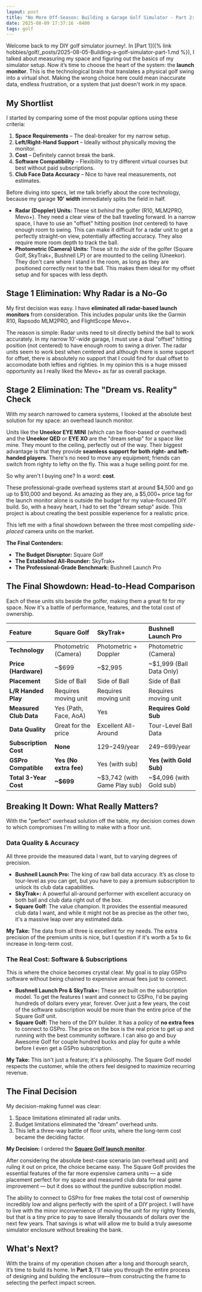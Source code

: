 ```yaml
---
layout: post
title: "No More Off-Season: Building a Garage Golf Simulator - Part 2: Launch Monitor and Software"
date: 2025-08-09 17:37:16 -0400
tags: golf
---
```

Welcome back to my DIY golf simulator journey!. In [Part 1]({% link hobbies/golf/_posts/2025-08-05-Building-a-golf-simulator-part-1.md  %}), I talked about measuring my space and figuring out the basics of my simulator setup. Now it’s time to choose the heart of the system: the **launch monitor**. This is the technological brain that translates a physical golf swing into a virtual shot. Making the wrong choice here could mean inaccurate data, endless frustration, or a system that just doesn't work in my space.


## My Shortlist

I started by comparing some of the most popular options using these criteria:

1. **Space Requirements** – The deal-breaker for my narrow setup.
2. **Left/Right-Hand Support** – Ideally without physically moving the monitor.
3. **Cost** – Definitely cannot break the bank.
4. **Software Compatibility** – Flexibility to try different virtual courses but best without paid subscriptions.
5. **Club Face Data Accuracy** – Nice to have real measurements, not estimates.


Before diving into specs, let me talk briefly about the core technology, because my garage **10' width** immediately splits the field in half.

* **Radar (Doppler) Units:** These sit *behind* the golfer (R10, MLM2PRO, Mevo+). They need a clear view of the ball traveling forward. In a narrow space, I have to use an "offset" hitting position (not centered) to have enough room to swing. This can make it difficult for a radar unit to get a perfectly straight-on view, potentially affecting accuracy. They also require more room depth to track the ball.
* **Photometric (Camera) Units:** These sit *to the side* of the golfer (Square Golf, SkyTrak+, Bushnell LP) or are mounted to the ceiling (Uneekor). They don't care where I stand in the room, as long as they are positioned correctly next to the ball. This makes them ideal for my offset setup and for spaces with less depth.

## Stage 1 Elimination: Why Radar is a No-Go

My first decision was easy. I have **eliminated all radar-based launch monitors** from consideration. This includes popular units like the Garmin R10, Rapsodo MLM2PRO, and FlightScope Mevo+.

The reason is simple: Radar units need to sit directly behind the ball to work accurately. In my narrow 10'-wide garage, I must use a dual "offset" hitting position (not centered) to have enough room to swing a driver. The radar units seem to work best when centered and although there is some support for offset, there is absolutely no support that I could find for dual offset to accomodate both lefties and righties. In my opinion this is a huge missed opportunity as I really liked the Mevo+ as far as overall package. 

## Stage 2 Elimination: The "Dream vs. Reality" Check

With my search narrowed to camera systems, I looked at the absolute best solution for my space: an overhead launch monitor.

Units like the **Uneekor EYE MINI** (which can be floor-based or overhead) and the **Uneekor QED** or **EYE XO** are the "dream setup" for a space like mine. They mount to the ceiling, perfectly out of the way. Their biggest advantage is that they provide **seamless support for both right- and left-handed players**. There's no need to move any equipment; friends can switch from righty to lefty on the fly. This was a huge selling point for me.

So why aren't I buying one? In a word: **cost**.

These professional-grade overhead systems start at around $4,500 and go up to $10,000 and beyond. As amazing as they are, a $5,000+ price tag for the launch monitor alone is outside the budget for my value-focused DIY build. So, with a heavy heart, I had to set the "dream setup" aside. This project is about creating the best possible experience for a realistic price.

This left me with a final showdown between the three most compelling *side-placed* camera units on the market.

**The Final Contenders:**
* **The Budget Disruptor:** Square Golf
* **The Established All-Rounder:** SkyTrak+
* **The Professional-Grade Benchmark:** Bushnell Launch Pro

## The Final Showdown: Head-to-Head Comparison

Each of these units sits beside the golfer, making them a great fit for my space. Now it's a battle of performance, features, and the total cost of ownership.

| Feature | **Square Golf** | **SkyTrak+** | **Bushnell Launch Pro** |
| :--- | :--- | :--- | :--- |
| **Technology** | Photometric (Camera) | Photometric + Doppler | Photometric (Camera) |
| **Price (Hardware)** | ~$699 | ~$2,995 | ~$1,999 (Ball Data Only) |
| **Placement** | Side of Ball | Side of Ball | Side of Ball |
| **L/R Handed Play** | Requires moving unit | Requires moving unit | Requires moving unit |
| **Measured Club Data**| Yes (Path, Face, AoA) | Yes | **Requires Gold Sub** |
| **Data Quality** | Great for the price | Excellent All-Around | Tour-Level Ball Data |
| **Subscription Cost** | **None** | $129-$249/year | $249-$699/year |
| **GSPro Compatible** | **Yes (No extra fee)** | Yes (with sub) | **Yes (with Gold Sub)**|
| **Total 3-Year Cost**| **~$699** | ~$3,742 (with Game Play sub) | ~$4,096 (with Gold sub) |



## Breaking It Down: What Really Matters?

With the "perfect" overhead solution off the table, my decision comes down to which compromises I'm willing to make with a floor unit.

### Data Quality & Accuracy
All three provide the measured data I want, but to varying degrees of precision.
* **Bushnell Launch Pro:** The king of raw ball data accuracy. It’s as close to tour-level as you can get, but you have to pay a premium subscription to unlock its club data capabilities.
* **SkyTrak+:** A powerful all-around performer with excellent accuracy on both ball and club data right out of the box.
* **Square Golf:** The value champion. It provides the essential measured club data I want, and while it might not be as precise as the other two, it's a massive leap over any estimated data.

**My Take:** The data from all three is excellent for my needs. The extra precision of the premium units is nice, but I question if it's worth a 5x to 6x increase in long-term cost.

### The Real Cost: Software & Subscriptions
This is where the choice becomes crystal clear. My goal is to play GSPro software without being chained to expensive annual fees just to connect.
* **Bushnell Launch Pro & SkyTrak+:** These are built on the subscription model. To get the features I want and connect to GSPro, I'd be paying hundreds of dollars every year, forever. Over just a few years, the cost of the software subscription would be more than the entire price of the Square Golf unit.
* **Square Golf:** The hero of the DIY builder. It has a policy of **no extra fees** to connect to GSPro. The price on the box is the real price to get up and running with the best community software. I can also go and buy Awesome Golf for couple hundred bucks and play for quite a while before I even get a GSPro subscription.

**My Take:** This isn't just a feature; it's a philosophy. The Square Golf model respects the customer, while the others feel designed to maximize recurring revenue.

## The Final Decision

My decision-making funnel was clear:
1.  Space limitations eliminated all radar units.
2.  Budget limitations eliminated the "dream" overhead units.
3.  This left a three-way battle of floor units, where the long-term cost became the deciding factor.


**My Decision:** I ordered the **[Square Golf launch monitor](https://www.squaregolf.com/launchmonitor)**.

After considering the absolute best-case scenario (an overhead unit) and ruling it out on price, the choice became easy. The Square Golf provides the essential features of the far more expensive camera units — a side placement perfect for my space and measured club data for real game improvement — but it does so without the punitive subscription model.

The ability to connect to GSPro for free makes the total cost of ownership incredibly low and aligns perfectly with the spirit of a DIY project. I will have to live with the minor inconvenience of moving the unit for my righty friends, but that is a tiny price to pay to save literally thousands of dollars over the next few years. That savings is what will allow me to build a truly awesome simulator enclosure without breaking the bank.

## What's Next?

With the brains of my operation chosen after a long and thorough search, it’s time to build its home. In **Part 3**, I’ll take you through the entire process of designing and building the enclosure—from constructing the frame to selecting the perfect impact screen.